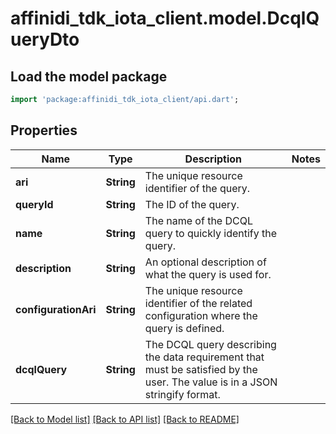 # affinidi_tdk_iota_client.model.DcqlQueryDto

## Load the model package

```dart
import 'package:affinidi_tdk_iota_client/api.dart';
```

## Properties

| Name                 | Type       | Description                                                                                                                 | Notes |
| -------------------- | ---------- | --------------------------------------------------------------------------------------------------------------------------- | ----- |
| **ari**              | **String** | The unique resource identifier of the query.                                                                                |
| **queryId**          | **String** | The ID of the query.                                                                                                        |
| **name**             | **String** | The name of the DCQL query to quickly identify the query.                                                                   |
| **description**      | **String** | An optional description of what the query is used for.                                                                      |
| **configurationAri** | **String** | The unique resource identifier of the related configuration where the query is defined.                                     |
| **dcqlQuery**        | **String** | The DCQL query describing the data requirement that must be satisfied by the user. The value is in a JSON stringify format. |

[[Back to Model list]](../README.md#documentation-for-models) [[Back to API list]](../README.md#documentation-for-api-endpoints) [[Back to README]](../README.md)

